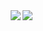 <img   align="right" src="https://github-readme-stats.vercel.app/api?username=kexoub&locale=cn&line_height=33&show_icons=true&hide=&theme=dracula&rank_icon=github&custom_title=Murasame"/>

<img   align="right" src="https://github-readme-stats.vercel.app/api/top-langs/?username=kexoub&locale=cn&line_height=33&theme=dracula&langs_count=10&layout=compact&custom_title=Murasame"/>
